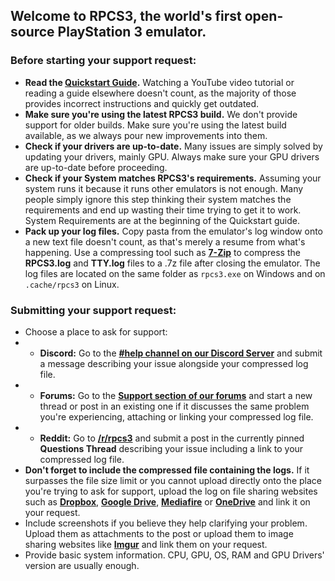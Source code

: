 ## Welcome to RPCS3, the world's first open-source PlayStation 3 emulator.

### Before starting your support request:
* **Read the [Quickstart Guide](https://rpcs3.net/quickstart).** Watching a YouTube video tutorial or reading a guide elsewhere doesn't count, as the majority of those provides incorrect instructions and quickly get outdated.
* **Make sure you're using the latest RPCS3 build.** We don't provide support for older builds. Make sure you're using the latest build available, as we always pour new improvements into them.
* **Check if your drivers are up-to-date.** Many issues are simply solved by updating your drivers, mainly GPU. Always make sure your GPU drivers are up-to-date before proceeding.
* **Check if your System matches RPCS3's requirements.** Assuming your system runs it because it runs other emulators is not enough. Many people simply ignore this step thinking their system matches the requirements and end up wasting their time trying to get it to work. System Requirements are at the beginning of the Quickstart guide.
* **Pack up your log files.** Copy pasta from the emulator's log window onto a new text file doesn't count, as that's merely a resume from what's happening. Use a compressing tool such as [**7-Zip**](http://www.7-zip.org/) to compress the **RPCS3.log** and **TTY.log** files to a .7z file after closing the emulator. The log files are located on the same folder as `rpcs3.exe` on Windows and on `.cache/rpcs3` on Linux.

### Submitting your support request:
* Choose a place to ask for support:
* * **Discord:** Go to the [**#help channel on our Discord Server**](https://discord.me/RPCS3) and submit a message describing your issue alongside your compressed log file.
* * **Forums:** Go to the [**Support section of our forums**](https://forums.rpcs3.net/forum-18.html) and start a new thread or post in an existing one if it discusses the same problem you're experiencing, attaching or linking your compressed log file.
* * **Reddit:** Go to [**/r/rpcs3**](https://reddit.com/r/rpcs3/) and submit a post in the currently pinned **Questions Thread** describing your issue including a link to your compressed log file. 
* **Don't forget to include the compressed file containing the logs.** If it surpasses the file size limit or you cannot upload directly onto the place you're trying to ask for support, upload the log on file sharing websites such as [**Dropbox**](https://www.dropbox.com/), [**Google Drive**](https://drive.google.com/), [**Mediafire**](https://www.mediafire.com/) or [**OneDrive**](https://onedrive.live.com) and link it on your request.
* Include screenshots if you believe they help clarifying your problem. Upload them as attachments to the post or upload them to image sharing websites like [**Imgur**](http://imgur.com/) and link them on your request.
* Provide basic system information. CPU, GPU, OS, RAM and GPU Drivers' version are usually enough.